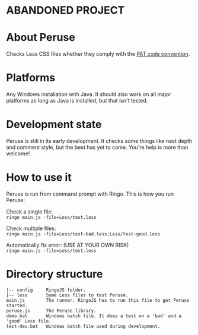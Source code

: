 ABANDONED PROJECT
=================


About Peruse
============

Checks Less CSS files whether they comply with the [PAT code convention](https://gist.github.com/WouterBos/4772202).



Platforms
=========

Any Windows installation with Java.
It should also work on all major platforms as long as Java is installed, but that isn't tested.



Development state
=================

Peruse is still in its early development. It checks some things like nest depth and comment style, but the best has yet to come. You're help is more than welcome!


How to use it
=============

Peruse is run from command prompt with Ringo. This is how you run Peruse:

Check a single file:  
`ringo main.js -file=Less/test.less`

Check multiple files:  
`ringo main.js -file=Less/test-bad.less;Less/test-good.less`

Automatically fix error: (USE AT YOUR OWN RISK)  
`ringo main.js -file=Less/test.less`


Directory structure
===================

	|-- config     RingoJS folder.
	|-- less       Some Less files to test Peruse.
	main.js        The runner. RingoJS has to run this file to get Peruse started.
	peruse.js      The Peruse library.
	demo.bat       Windows batch file. It does a test on a 'bad' and a 'good' Less file.
	test-dev.bat   Windows batch file used during development.
